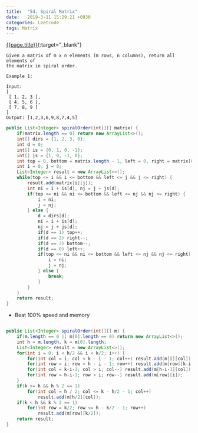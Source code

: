 ```yaml
---
title:  "54. Spiral Matrix"
date:   2019-3-11 15:29:21 +0930
categories: Leetcode
tags: Matrix
---
```


[{{page.title}}](https://leetcode.com/problems/spiral-matrix/){:target="_blank"}

    Given a matrix of m x n elements (m rows, n columns), return all elements of
    the matrix in spiral order.

    Example 1:

    Input:
    [
     [ 1, 2, 3 ],
     [ 4, 5, 6 ],
     [ 7, 8, 9 ]
    ]
    Output: [1,2,3,6,9,8,7,4,5]


```java
public List<Integer> spiralOrder(int[][] matrix) {
    if(matrix.length == 0) return new ArrayList<>();
    int[] dirs = {1, 2, 3, 0};
    int d = 0;
    int[] is = {0, 1, 0, -1};
    int[] js = {1, 0, -1, 0};
    int top = 0, bottom = matrix.length - 1, left = 0, right = matrix[0].length - 1;
    int i = 0, j = 0;
    List<Integer> result = new ArrayList<>();
    while(top <= i && i <= bottom && left <= j && j <= right) {
        result.add(matrix[i][j]);
        int ni = i + is[d], nj = j + js[d];
        if(top <= ni && ni <= bottom && left <= nj && nj <= right) {
            i = ni;
            j = nj;
        } else {
            d = dirs[d];
            ni = i + is[d];
            nj = j + js[d];
            if(d == 1) top++;
            if(d == 2) right--;
            if(d == 3) bottom--;
            if(d == 0) left++;
            if(top <= ni && ni <= bottom && left <= nj && nj <= right) {
                i = ni;
                j = nj;
            } else {
                break;
            }
        }
    }
    return result;
}
```

* Beat 100% speed and memory
```java

public List<Integer> spiralOrder(int[][] m) {
    if(m.length == 0 || m[0].length == 0) return new ArrayList<>();
    int h = m.length, k = m[0].length;
    List<Integer> result = new ArrayList<>();
    for(int i = 0; i < h/2 && i < k/2; i++) {
        for(int col = i; col < k - i - 1; col++) result.add(m[i][col]);
        for(int row = i; row < h - i - 1; row++) result.add(m[row][k-i-1]);
        for(int col = k-i-1; col > i; col--) result.add(m[h-i-1][col]);
        for(int row = h-i-1; row > i; row--) result.add(m[row][i]);
    }
    if(k >= h && h % 2 == 1)
        for(int col = h / 2; col <= k - h/2 - 1; col++)
            result.add(m[h/2][col]);
    if(k < h && k % 2 == 1)
        for(int row = k/2; row <= h - k/2 - 1; row++)
            result.add(m[row][k/2]);
    return result;
}
```
